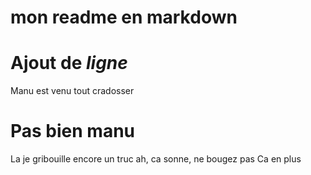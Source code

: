 # mon readme en markdown
# Ajout de *ligne*



Manu est venu tout cradosser

# Pas bien **manu** 
La je gribouille encore un truc ah, ca sonne, ne bougez pas
Ca en plus

